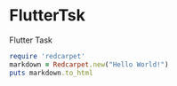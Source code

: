 # FlutterTsk
 Flutter Task
```ruby
require 'redcarpet'
markdown = Redcarpet.new("Hello World!")
puts markdown.to_html
```
